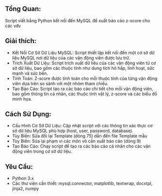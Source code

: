 ## Tổng Quan:
Script viết bằng Python kết nối đến MySQL để xuất báo cáo z-score cho các vđv

## Giải thích:
- Kết Nối Cơ Sở Dữ Liệu MySQL: Script thiết lập kết nối đến một cơ sở dữ liệu MySQL nơi dữ liệu của các vận động viên được lưu trữ.
- Trích Xuất Dữ Liệu: Script trích xuất dữ liệu của các vận động viên từ cơ sở dữ liệu, bao gồm các thuộc tính như dung tích hô hấp, linh hoạt, sức mạnh và sức bền.
- Tính Toán: Z-score được tính toán cho mỗi thuộc tính của từng vận động viên dựa trên so sánh với một nhóm tham chiếu.
- Tạo Báo Cáo: Script tạo ra các báo cáo chi tiết cho mỗi vận động viên, bao gồm thông tin cá nhân, các thuộc tính vật lý, z-score và các biểu đồ minh họa.

## Cách Sử Dụng:
- Cấu Hình Cơ Sở Dữ Liệu: Cập nhật script với các thông tin xác thực cơ sở dữ liệu MySQL phù hợp (host, user, password, database).
- Tùy Biến: Sửa đổi lại Template (dòng 75) dẫn đến file Template mẫu
- Tùy Biến: Sửa lại phạm vi các môn võ cần xuất báo cáo (dòng 9)
- Tạo Báo Cáo: Chạy script để tạo ra các báo cáo cá nhân cho các vận động viên trong cơ sở dữ liệu.

## Yêu Cầu:
- Python 3.x
- Các thư viện cần thiết: mysql.connector, matplotlib, textwrap, docxtpl, jinja2, numpy

